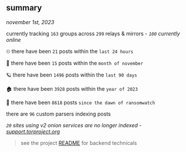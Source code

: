 
## summary
_november 1st, 2023_

currently tracking `163` groups across `299` relays & mirrors - _`100` currently online_

⏲ there have been `21` posts within the `last 24 hours`

🦈 there have been `15` posts within the `month of november`

🪐 there have been `1496` posts within the `last 90 days`

🏚 there have been `3928` posts within the `year of 2023`

🦕 there have been `8618` posts `since the dawn of ransomwatch`

there are `96` custom parsers indexing posts

_`20` sites using v2 onion services are no longer indexed - [support.torproject.org](https://support.torproject.org/onionservices/v2-deprecation/)_

> see the project [README](https://github.com/joshhighet/ransomwatch#ransomwatch--) for backend technicals
